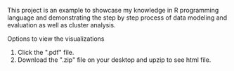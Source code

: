 This project is an example to showcase my knowledge in R programming language and demonstrating the step by step process of data modeling and evaluation as well as cluster analysis. 

Options to view the visualizations
1. Click the ".pdf" file.
2. Download the ".zip" file on your desktop and upzip to see html file.
